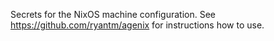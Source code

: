 Secrets for the NixOS machine configuration. See https://github.com/ryantm/agenix for instructions how to use.
